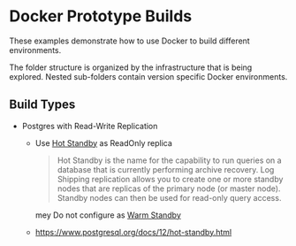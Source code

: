 # Docker Prototype Builds

These examples demonstrate how to use Docker to build different environments.

The folder structure is organized by the infrastructure that is being explored.
Nested sub-folders contain version specific Docker environments.

## Build Types

- Postgres with Read-Write Replication
  - Use [Hot Standby](https://wiki.postgresql.org/wiki/Hot_Standby) as ReadOnly replica

    >Hot Standby is the name for the capability to run queries on a database that is currently performing archive recovery. Log Shipping replication allows you to create one or more standby nodes that are replicas of the primary node (or master node). Standby nodes can then be used for read-only query access.

    mey Do not configure as [Warm Standby](https://wiki.postgresql.org/wiki/Warm_Standby)

  - https://www.postgresql.org/docs/12/hot-standby.html
